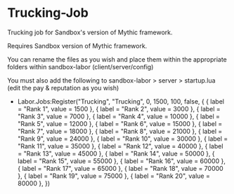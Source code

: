 # Trucking-Job

Trucking job for Sandbox's version of Mythic framework.

Requires Sandbox version of Mythic framework.

You can rename the files as you wish and place them within the appropriate folders within sandbox-labor (client/server/config)

You must also add the following to sandbox-labor > server > startup.lua (edit the pay & reputation as you wish)

- Labor.Jobs:Register("Trucking", "Trucking", 0, 1500, 100, false, {
        { label = "Rank 1", value = 1500 },
        { label = "Rank 2", value = 3000 },
        { label = "Rank 3", value = 7000 },
        { label = "Rank 4", value = 10000 },
        { label = "Rank 5", value = 12000 },
        { label = "Rank 6", value = 15000 },
        { label = "Rank 7", value = 18000 },
        { label = "Rank 8", value = 21000 },
        { label = "Rank 9", value = 24000 },
        { label = "Rank 10", value = 30000 },
        { label = "Rank 11", value = 35000 },
        { label = "Rank 12", value = 40000 },
        { label = "Rank 13", value = 45000 },
        { label = "Rank 14", value = 50000 },
        { label = "Rank 15", value = 55000 },
        { label = "Rank 16", value = 60000 },
        { label = "Rank 17", value = 65000 },
        { label = "Rank 18", value = 70000 },
        { label = "Rank 19", value = 75000 },
        { label = "Rank 20", value = 80000 },
    })